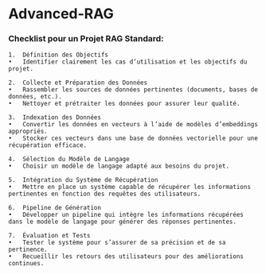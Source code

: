 # Advanced-RAG

### Checklist pour un Projet RAG Standard: 
	1.	Définition des Objectifs
	•	Identifier clairement les cas d’utilisation et les objectifs du projet.

	2.	Collecte et Préparation des Données
	•	Rassembler les sources de données pertinentes (documents, bases de données, etc.).
	•	Nettoyer et prétraiter les données pour assurer leur qualité.

	3.	Indexation des Données
	•	Convertir les données en vecteurs à l’aide de modèles d’embeddings appropriés.
	•	Stocker ces vecteurs dans une base de données vectorielle pour une récupération efficace.

	4.	Sélection du Modèle de Langage
	•	Choisir un modèle de langage adapté aux besoins du projet.

	5.	Intégration du Système de Récupération
	•	Mettre en place un système capable de récupérer les informations pertinentes en fonction des requêtes des utilisateurs.

	6.	Pipeline de Génération
	•	Développer un pipeline qui intègre les informations récupérées dans le modèle de langage pour générer des réponses pertinentes.
    
	7.	Évaluation et Tests
	•	Tester le système pour s’assurer de sa précision et de sa pertinence.
	•	Recueillir les retours des utilisateurs pour des améliorations continues.